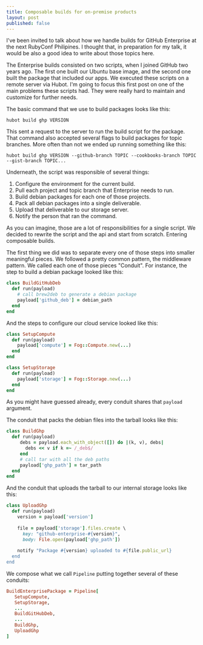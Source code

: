 ```yaml
---
title: Composable builds for on-premise products
layout: post
published: false
---
```


I've been invited to talk about how we handle builds for GitHub Enterprise at the next RubyConf Philipines. I thought that, in preparation for my talk, it would be also a good idea to write about those topics here.

The Enterprise builds consisted on two scripts, when I joined GitHub two years ago. The first one built our Ubuntu base image, and the second one built the package that included our apps. We executed these scripts on a remote server via Hubot. I'm going to focus this first post on one of the main problems these scripts had. They were really hard to maintain and customize for further needs.

The basic command that we use to build packages looks like this:

`hubot build ghp VERSION`

This sent a request to the server to run the build script for the package. That command also accepted several flags to build packages for topic branches. More often than not we ended up running something like this:

`hubot build ghp VERSION --github-branch TOPIC --cookbooks-branch TOPIC --gist-branch TOPIC...`

Underneath, the script was responsible of several things:

1. Configure the environment for the current build.
2. Pull each project and topic branch that Enterprise needs to run.
3. Build debian packages for each one of those projects.
4. Pack all debian packages into a single deliverable.
5. Upload that deliverable to our storage server.
6. Notify the person that ran the command.

As you can imagine, those are a lot of responsibilities for a single script. We decided to rewrite the script and the api and start from scratch. Entering composable builds.

The first thing we did was to separate every one of those steps into smaller meaningful pieces. We followed a pretty common pattern, the middleware pattern. We called each one of those pieces "Conduit". For instance, the step to build a debian package looked like this:

```ruby
class BuildGitHubDeb
  def run(payload)
    # call brew2deb to generate a debian package
    payload['github_deb'] = debian_path
  end
end
```

And the steps to configure our cloud service looked like this:

```ruby
class SetupCompute
  def run(payload)
    payload['compute'] = Fog::Compute.new(...)
  end
end

class SetupStorage
  def run(payload)
    payload['storage'] = Fog::Storage.new(...)
  end
end
```

As you might have guessed already, every conduit shares that `payload` argument.

The conduit that packs the debian files into the tarball looks like this:

```ruby
class BuildGhp
  def run(payload)
     debs = payload.each_with_object([]) do |(k, v), debs|
       debs << v if k =~ /_deb$/
     end
     # call tar with all the deb paths
     payload['ghp_path'] = tar_path
  end
end
```

And the conduit that uploads the tarball to our internal storage looks like this:

```ruby
class UploadGhp
  def run(payload)
    version = payload['version']
    
    file = payload['storage'].files.create \
      key: "github-enterprise-#{version}",
      body: File.open(payload['ghp_path'])
    
    notify "Package #{version} uploaded to #{file.public_url}
  end
end
```

We compose what we call `Pipeline` putting together several of these conduits:

```ruby
BuildEnterprisePackage = Pipeline[
   SetupCompute,
   SetupStorage,
   ...
   BuildGitHubDeb,
   ...
   BuildGhp,
   UploadGhp
]
```
